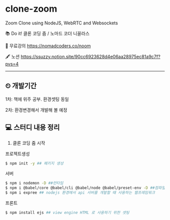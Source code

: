 # clone-zoom

Zoom Clone using NodeJS, WebRTC and Websockets

📚 Do it! 클론 코딩 줌 / 노마드 코더 니꼴라스

🔗 무료강의 <https://nomadcoders.co/noom>

🖋 노션 <https://ssuzzy.notion.site/90cc6923628d4e06aa28975ec81a9c7f?pvs=4>

---

## ⏲ 개발기간

1차: 책에 위주 공부. 환경셋팅 동일

2차: 환경변경해서 개발해 볼 예정

## 💻 스터디 내용 정리

1. 클론 코딩 줌 시작

프로젝트생성

```bash
$ npm init -y ## 패키지 생성
```

서버

```bash
$ npm i nodemon -D ##런타임
$ npm i @babel/core @babel/cli @babel/node @babel/preset-env -D ##컴파일러
$ npm i expree ## nodejs 환경에서 api 서버를 개발할 때 사용하는 웹프레임워크
```

프론트

```bash
$ npm install ejs ## view engine HTML 로 사용하기 위한 셋팅
```
